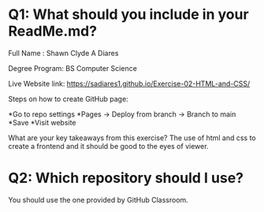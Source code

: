 # Q1: What should you include in your ReadMe.md?

Full Name : Shawn Clyde A Diares

Degree Program: BS Computer Science

Live Website link: https://sadiares1.github.io/Exercise-02-HTML-and-CSS/

Steps on how to create GitHub page: 

*Go to repo settings
*Pages -> Deploy from branch -> Branch to main
*Save
*Visit website

What are your key takeaways from this exercise? The use of html and css to create a frontend and it should be good to the eyes of viewer.

# Q2: Which repository should I use?

You should use the one provided by GitHub Classroom.
